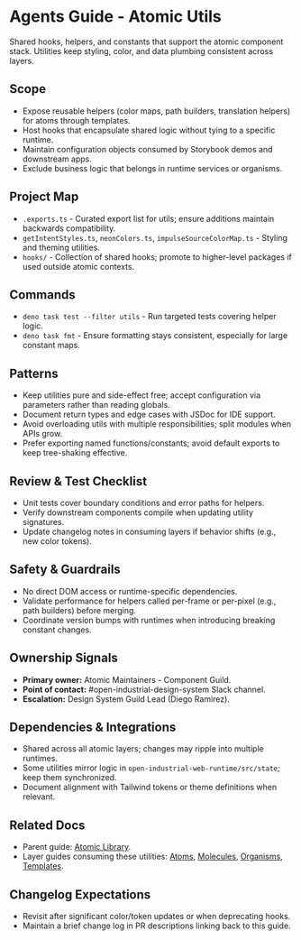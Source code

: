 # Agents Guide - Atomic Utils

Shared hooks, helpers, and constants that support the atomic component stack. Utilities keep styling, color, and data plumbing consistent across layers.

## Scope

- Expose reusable helpers (color maps, path builders, translation helpers) for atoms through templates.
- Host hooks that encapsulate shared logic without tying to a specific runtime.
- Maintain configuration objects consumed by Storybook demos and downstream apps.
- Exclude business logic that belongs in runtime services or organisms.

## Project Map

- `.exports.ts` - Curated export list for utils; ensure additions maintain backwards compatibility.
- `getIntentStyles.ts`, `neonColors.ts`, `impulseSourceColorMap.ts` - Styling and theming utilities.
- `hooks/` - Collection of shared hooks; promote to higher-level packages if used outside atomic contexts.

## Commands

- `deno task test --filter utils` - Run targeted tests covering helper logic.
- `deno task fmt` - Ensure formatting stays consistent, especially for large constant maps.

## Patterns

- Keep utilities pure and side-effect free; accept configuration via parameters rather than reading globals.
- Document return types and edge cases with JSDoc for IDE support.
- Avoid overloading utils with multiple responsibilities; split modules when APIs grow.
- Prefer exporting named functions/constants; avoid default exports to keep tree-shaking effective.

## Review & Test Checklist

- Unit tests cover boundary conditions and error paths for helpers.
- Verify downstream components compile when updating utility signatures.
- Update changelog notes in consuming layers if behavior shifts (e.g., new color tokens).

## Safety & Guardrails

- No direct DOM access or runtime-specific dependencies.
- Validate performance for helpers called per-frame or per-pixel (e.g., path builders) before merging.
- Coordinate version bumps with runtimes when introducing breaking constant changes.

## Ownership Signals

- **Primary owner:** Atomic Maintainers - Component Guild.
- **Point of contact:** #open-industrial-design-system Slack channel.
- **Escalation:** Design System Guild Lead (Diego Ramirez).

## Dependencies & Integrations

- Shared across all atomic layers; changes may ripple into multiple runtimes.
- Some utilities mirror logic in `open-industrial-web-runtime/src/state`; keep them synchronized.
- Document alignment with Tailwind tokens or theme definitions when relevant.

## Related Docs

- Parent guide: [Atomic Library](../Agents.md).
- Layer guides consuming these utilities: [Atoms](../atoms/Agents.md), [Molecules](../molecules/Agents.md), [Organisms](../organisms/Agents.md), [Templates](../templates/Agents.md).

## Changelog Expectations

- Revisit after significant color/token updates or when deprecating hooks.
- Maintain a brief change log in PR descriptions linking back to this guide.
